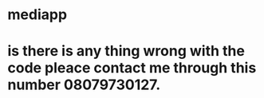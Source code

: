 # mediapp
# is there is any thing wrong with the code pleace contact me through this number 08079730127.
